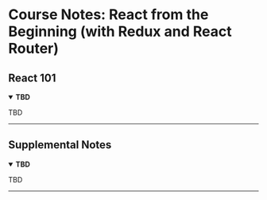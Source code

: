 # Course Notes: React from the Beginning (with Redux and React Router)

## React 101

<details open><summary> <strong>TBD</strong></summary>

TBD

---

</details>

## Supplemental Notes

<details open><summary> <strong>TBD</strong></summary>

TBD

---

</details>